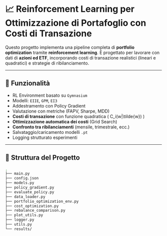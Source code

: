 # 📈 Reinforcement Learning per Ottimizzazione di Portafoglio con Costi di Transazione

Questo progetto implementa una pipeline completa di **portfolio optimization** tramite **reinforcement learning**. È progettato per lavorare con dati di **azioni ed ETF**, incorporando costi di transazione realistici (lineari e quadratici) e strategie di ribilanciamento.

---

## 🚀 Funzionalità

- RL Environment basato su `Gymnasium`
- Modelli: `EIIE`, `GPM`, `EI3`
- Addestramento con Policy Gradient
- Valutazione con metriche (FAPV, Sharpe, MDD)
- **Costi di transazione** con funzione quadratica \( C_i(w|\tilde{w}) \)
- **Ottimizzazione automatica dei costi** (Grid Search)
- **Confronto tra ribilanciamenti** (mensile, trimestrale, ecc.)
- Salvataggio/caricamento modelli `.pt`
- Logging strutturato esperimenti

---

## 📁 Struttura del Progetto

```bash
.
├── main.py
├── config.json
├── models.py
├── policy_gradient.py
├── evaluate_policy.py
├── data_loader.py
├── portfolio_optimization_env.py
├── cost_optimization.py
├── rebalance_comparison.py
├── plot_utils.py
├── logger.py
├── utils.py
└── results/
